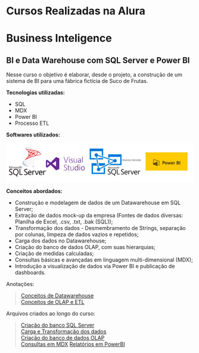 # Cursos Realizadas na Alura

<h1> Business Inteligence </h1>

<h2> BI e Data Warehouse com SQL Server e Power BI</h2>

<p> Nesse curso o objetivo é elaborar, desde o projeto, a construção de um sistema de BI para uma fábrica fictícia de Suco de Frutas.

**Tecnologias utilizadas:**
* SQL
* MDX
* Power BI
* Processo ETL

**Softwares utilizados:**

![Softwares](/Business%20Inteligence/tecnologias-datawarehouse.jpg)

**Conceitos abordados:**
* Construção e modelagem de dados de um Datawarehouse em SQL Server;
* Extração de dados mock-up da empresa (Fontes de dados diversas: Planilha de Excel, .csv, .txt, .bak (SQL));
* Transformação dos dados - Desmembramento de Strings, separação por colunas, limpeza de dados vazios e repetidos;
* Carga dos dados no Datawarehouse;
* Criação do banco de dados OLAP, com suas hierarquias;
* Criação de medidas calculadas;
* Consultas básicas e avançadas em linguagem multi-dimensional (MDX);
* Introdução a visualização de dados via Power BI e publicação de dashboards.

Anotações:
>[Conceitos de Datawarehouse](/Business%20Inteligence/anota%C3%A7%C3%B5es%20Conceitos%20de%20Datawarehouse.md)<br>
>[Conceitos de OLAP e ETL](/Business%20Inteligence/anota%C3%A7%C3%B5es%20Conceitos%20de%20ETL.md)

Arquivos criados ao longo do curso:
>[Criação do banco SQL Server](/Business%20Inteligence/SQL-MDX/DatawarehouseSucos/DatawarehouseSucos/)<br>
>[Carga e Transformação dos dados](/Business%20Inteligence/SQL-MDX/DatawarehouseSucos/CargaDatawarehouse/)<br>
>[Criação do banco de dados OLAP](/Business%20Inteligence/SQL-MDX/DatawarehouseSucos/OLAPSucos/)<br>
>[Consultas em MDX](/Business%20Inteligence/SQL-MDX/)
>[Relatórios em PowerBI](/Business%20Inteligence/PowerBI/)

